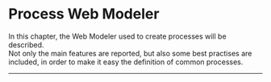 # Process Web Modeler

In this chapter, the Web Modeler used to create processes will be described.  
Not only the main features are reported, but also some best practises are included, in order to make it easy the definition of common processes.

---



